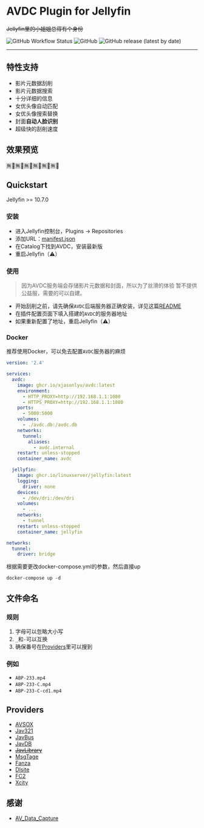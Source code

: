 # AVDC Plugin for Jellyfin

~~Jellyfin里的小姐姐总得有个身份~~

![GitHub Workflow Status](https://img.shields.io/github/workflow/status/xjasonlyu/jellyfin-plugin-avdc/Build%20Plugin)
![GitHub](https://img.shields.io/github/license/xjasonlyu/jellyfin-plugin-avdc)
![GitHub release (latest by date)](https://img.shields.io/github/v/release/xjasonlyu/jellyfin-plugin-avdc)

----------

## 特性支持

- 影片元数据刮削
- 影片元数据搜索
- 十分详细的信息
- 女优头像自动匹配
- 女优头像搜索替换
- 封面**自动人脸识别**
- 超级快的刮削速度

## 效果预览

🈚️🍑🈚️🍑🈚️🍑🈚️🍑🈚️🍑🈚️🍑

## Quickstart

Jellyfin >= 10.7.0

### 安装

- 进入Jellyfin控制台，Plugins -> Repositories
- 添加URL：[manifest.json](https://raw.githubusercontent.com/xjasonlyu/jellyfin-plugin-avdc/main/manifest.json)
- 在Catalog下找到AVDC，安装最新版
- 重启Jellyfin（⚠️）

### 使用

> 因为AVDC服务端会存储影片元数据和封面，所以为了丝滑的体验
> 暂不提供公益服，需要的可以自建。

- 开始刮削之前，请先确保`AVDC`后端服务器正确安装，详见这篇[README](https://github.com/xjasonlyu/AVDC/blob/main/README.md)
- 在插件配置页面下填入搭建的`AVDC`的服务器地址
- 如果重新配置了地址，重启Jellyfin（⚠️）

### Docker

推荐使用Docker，可以免去配置`AVDC`服务器的麻烦

```yaml
version: '2.4'

services:
  avdc:
    image: ghcr.io/xjasonlyu/avdc:latest
    environment:
      - HTTP_PROXY=http://192.168.1.1:1080
      - HTTPS_PROXY=http://192.168.1.1:1080
    ports:
      - 5000:5000
    volumes:
      - ./avdc.db:/avdc.db
    networks:
      tunnel:
        aliases:
          - avdc.internal
    restart: unless-stopped
    container_name: avdc

  jellyfin:
    image: ghcr.io/linuxserver/jellyfin:latest
    logging:
      driver: none
    devices:
      - /dev/dri:/dev/dri
    volumes:
      - ...
    networks:
      - tunnel
    restart: unless-stopped
    container_name: jellyfin

networks:
  tunnel:
    driver: bridge
```

根据需要更改docker-compose.yml的参数，然后直接up

```text
docker-compose up -d
```

## 文件命名

### 规则

1. 字母可以忽略大小写
2. `_`和`-`可以互换
3. 确保番号在[Providers](#Providers)里可以搜到

### 例如

- `ABP-233.mp4`
- `ABP-233-C.mp4`
- `ABP-233-C-cd1.mp4`

## Providers

- [AVSOX](https://tellme.pw/avsox)
- [Jav321](https://www.jav321.com/)
- [JavBus](https://www.javbus.com/)
- [JavDB](https://javdb.com/)
- [~~JavLibrary~~](http://www.javlibrary.com/)
- [MsgTage](https://www.mgstage.com/)
- [Fanza](https://www.dmm.co.jp/)
- [Dlsite](https://www.dlsite.com/)
- [FC2](https://adult.contents.fc2.com/)
- [Xcity](https://xcity.jp/main/)

## 感谢

- [AV_Data_Capture](https://github.com/yoshiko2/AV_Data_Capture)
